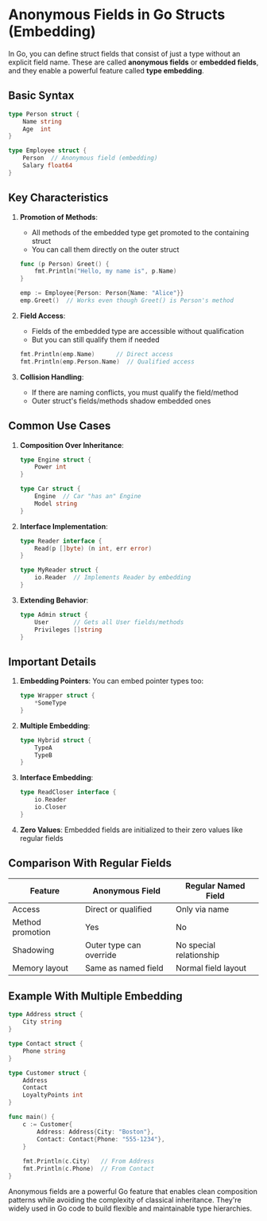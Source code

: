 # Anonymous Fields in Go Structs (Embedding)

In Go, you can define struct fields that consist of just a type without an explicit field name. These are called **anonymous fields** or **embedded fields**, and they enable a powerful feature called **type embedding**.

## Basic Syntax

```go
type Person struct {
    Name string
    Age  int
}

type Employee struct {
    Person  // Anonymous field (embedding)
    Salary float64
}
```

## Key Characteristics

1. **Promotion of Methods**:
    - All methods of the embedded type get promoted to the containing struct
    - You can call them directly on the outer struct

   ```go
   func (p Person) Greet() {
       fmt.Println("Hello, my name is", p.Name)
   }

   emp := Employee{Person: Person{Name: "Alice"}}
   emp.Greet()  // Works even though Greet() is Person's method
   ```

2. **Field Access**:
    - Fields of the embedded type are accessible without qualification
    - But you can still qualify them if needed

   ```go
   fmt.Println(emp.Name)      // Direct access
   fmt.Println(emp.Person.Name)  // Qualified access
   ```

3. **Collision Handling**:
    - If there are naming conflicts, you must qualify the field/method
    - Outer struct's fields/methods shadow embedded ones

## Common Use Cases

1. **Composition Over Inheritance**:
   ```go
   type Engine struct {
       Power int
   }

   type Car struct {
       Engine  // Car "has an" Engine
       Model string
   }
   ```

2. **Interface Implementation**:
   ```go
   type Reader interface {
       Read(p []byte) (n int, err error)
   }

   type MyReader struct {
       io.Reader  // Implements Reader by embedding
   }
   ```

3. **Extending Behavior**:
   ```go
   type Admin struct {
       User       // Gets all User fields/methods
       Privileges []string
   }
   ```

## Important Details

1. **Embedding Pointers**:
   You can embed pointer types too:
   ```go
   type Wrapper struct {
       *SomeType
   }
   ```

2. **Multiple Embedding**:
   ```go
   type Hybrid struct {
       TypeA
       TypeB
   }
   ```

3. **Interface Embedding**:
   ```go
   type ReadCloser interface {
       io.Reader
       io.Closer
   }
   ```

4. **Zero Values**:
   Embedded fields are initialized to their zero values like regular fields

## Comparison With Regular Fields

| Feature            | Anonymous Field            | Regular Named Field         |
|--------------------|----------------------------|----------------------------|
| Access             | Direct or qualified        | Only via name              |
| Method promotion   | Yes                        | No                         |
| Shadowing          | Outer type can override    | No special relationship    |
| Memory layout      | Same as named field        | Normal field layout        |

## Example With Multiple Embedding

```go
type Address struct {
    City string
}

type Contact struct {
    Phone string
}

type Customer struct {
    Address
    Contact
    LoyaltyPoints int
}

func main() {
    c := Customer{
        Address: Address{City: "Boston"},
        Contact: Contact{Phone: "555-1234"},
    }
    
    fmt.Println(c.City)   // From Address
    fmt.Println(c.Phone)  // From Contact
}
```

Anonymous fields are a powerful Go feature that enables clean composition patterns while avoiding the complexity of classical inheritance. They're widely used in Go code to build flexible and maintainable type hierarchies.